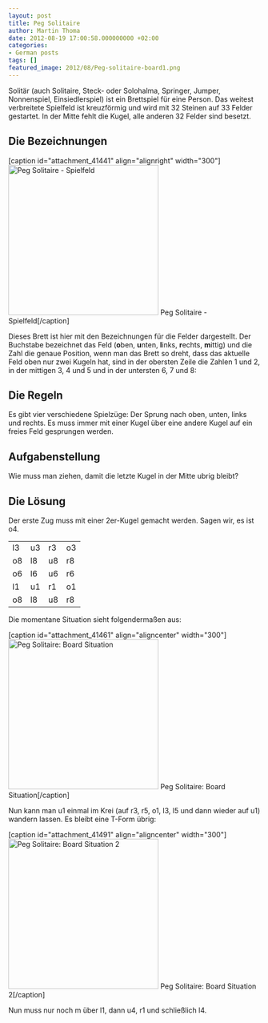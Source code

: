 ```yaml
---
layout: post
title: Peg Solitaire
author: Martin Thoma
date: 2012-08-19 17:00:58.000000000 +02:00
categories:
- German posts
tags: []
featured_image: 2012/08/Peg-solitaire-board1.png
---
```

Solit&auml;r (auch Solitaire, Steck- oder Solohalma, Springer, Jumper, Nonnenspiel, Einsiedlerspiel) ist ein Brettspiel f&uuml;r eine Person. Das weitest verbreitete Spielfeld ist kreuzf&ouml;rmig und wird mit 32 Steinen auf 33 Felder gestartet.
In der Mitte fehlt die Kugel, alle anderen 32 Felder sind besetzt.

<h2>Die Bezeichnungen</h2>
[caption id="attachment_41441" align="alignright" width="300"]<a href="http://martin-thoma.com/wp-content/uploads/2012/08/Peg-solitaire-board.png"><img class=" wp-image-41441 " title="Peg Solitaire - Spielfeld" src="http://martin-thoma.com/wp-content/uploads/2012/08/Peg-solitaire-board.png" alt="Peg Solitaire - Spielfeld" width="300" height="300" /></a> Peg Solitaire - Spielfeld[/caption]

Dieses Brett ist hier mit den Bezeichnungen f&uuml;r die Felder dargestellt. Der Buchstabe bezeichnet das Feld (<strong>o</strong>ben, <strong>u</strong>nten, <strong>l</strong>inks, <strong>r</strong>echts, <strong>m</strong>ittig) und die Zahl die genaue Position, wenn man das Brett so dreht, dass das aktuelle Feld oben nur zwei Kugeln hat, sind in der obersten Zeile die Zahlen 1 und 2, in der mittigen 3, 4 und 5 und in der untersten 6, 7 und 8:
<h2>Die Regeln</h2>
Es gibt vier verschiedene Spielz&uuml;ge: Der Sprung nach oben, unten, links und rechts. Es muss immer mit einer Kugel &uuml;ber eine andere Kugel auf ein freies Feld gesprungen werden.

<h2>Aufgabenstellung</h2>
Wie muss man ziehen, damit die letzte Kugel in der Mitte ubrig bleibt?
<h2>Die L&ouml;sung</h2>
Der erste Zug muss mit einer 2er-Kugel gemacht werden. Sagen wir, es ist o4.
<table>
<tbody>
<tr>
<td>l3</td>
<td>u3</td>
<td>r3</td>
<td>o3</td>
</tr>
<tr>
<td>o8</td>
<td>l8</td>
<td>u8</td>
<td>r8</td>
</tr>
<tr>
<td>o6</td>
<td>l6</td>
<td>u6</td>
<td>r6</td>
</tr>
<tr>
<td>l1</td>
<td>u1</td>
<td>r1</td>
<td>o1</td>
</tr>
<tr>
<td>o8</td>
<td>l8</td>
<td>u8</td>
<td>r8</td>
</tr>
</tbody>
</table>
Die momentane Situation sieht folgenderma&szlig;en aus:

[caption id="attachment_41461" align="aligncenter" width="300"]<a href="http://martin-thoma.com/wp-content/uploads/2012/08/Peg-solitaire-board-situation-1.png"><img class="wp-image-41461 " title="Peg Solitaire: Board Situation" src="http://martin-thoma.com/wp-content/uploads/2012/08/Peg-solitaire-board-situation-1.png" alt="Peg Solitaire: Board Situation" width="300" height="300" /></a> Peg Solitaire: Board Situation[/caption]

Nun kann man u1 einmal im Krei (auf r3, r5, o1, l3, l5 und dann wieder auf u1) wandern lassen. Es bleibt eine T-Form &uuml;brig:

[caption id="attachment_41491" align="aligncenter" width="300"]<a href="http://martin-thoma.com/wp-content/uploads/2012/08/Peg-solitaire-board-situation-2.png"><img class=" wp-image-41491 " title="Peg Solitaire: Board Situation 2" src="http://martin-thoma.com/wp-content/uploads/2012/08/Peg-solitaire-board-situation-2.png" alt="Peg Solitaire: Board Situation 2" width="300" height="300" /></a> Peg Solitaire: Board Situation 2[/caption]

Nun muss nur noch m &uuml;ber l1, dann u4, r1 und schlie&szlig;lich l4.

